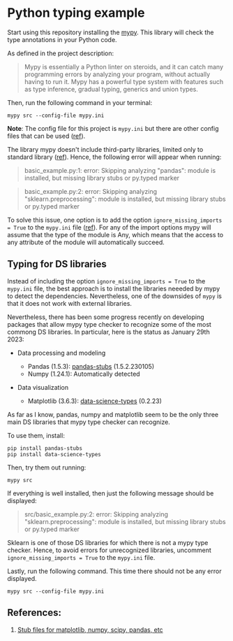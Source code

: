 # Python typing example

Start using this repository installing the [mypy](https://pypi.org/project/mypy/). This library will check the type annotations in your Python code.

As defined in the project description:
> Mypy is essentially a Python linter on steroids, and it can catch many programming errors by analyzing your program, without actually having to run it. Mypy has a powerful type system with features such as type inference, gradual typing, generics and union types.

Then, run the following command in your terminal:

```
mypy src --config-file mypy.ini
```

**Note**: The config file for this project is `mypy.ini` but there are other config files that can be used ([ref](https://mypy.readthedocs.io/en/stable/config_file.html)).

The library mypy doesn't include third-party libraries, limited only to standard library ([ref](ttps://stackoverflow.com/questions/72457638/why-isnt-mypy-seeing-types-from-typeshed)). Hence, the following error will appear when running:

> basic_example.py:1: error: Skipping analyzing "pandas": module is installed, but missing library stubs or py.typed marker

> basic_example.py:2: error: Skipping analyzing "sklearn.preprocessing": module is installed, but missing library stubs or py.typed marker

To solve this issue, one option is to add the option `ignore_missing_imports = True` to the `mypy.ini` file ([ref](https://mypy.readthedocs.io/en/stable/running_mypy.html#missing-imports)). For any of the import options mypy will assume that the type of the module is Any, which means that the access to any attribute of the module will automatically succeed.

## Typing for DS libraries

Instead of including the option `ignore_missing_imports = True` to the `mypy.ini` file, the best approach is to install the libraries neeeded by mypy to detect the dependencies. Nevertheless, one of the downsides of `mypy` is that it does not work with external libraries.

Nevertheless, there has been some progress recently on developing packages that allow mypy type checker to recognize some of the most commong DS libraries. In particular, here is the status as January 29th 2023:

- Data processing and modeling
    - Pandas (1.5.3): [pandas-stubs](https://pypi.org/project/pandas-stubs/) (1.5.2.230105)
    - Numpy (1.24.1): Automatically detected

- Data visualization
    - Matplotlib (3.6.3): [data-science-types](https://pypi.org/project/data-science-types/) (0.2.23)

As far as I know, pandas, numpy and matplotlib seem to be the only three main DS libraries that mypy type checker can recognize.

To use them, install:
```
pip install pandas-stubs
pip install data-science-types
```

Then, try them out running:
```
mypy src
```

If everything is well installed, then just the following message should be displayed:

> src/basic_example.py:2: error: Skipping analyzing "sklearn.preprocessing": module is installed, but missing library stubs or py.typed marker

Sklearn is one of those DS libraries for which there is not a mypy type checker. Hence, to avoid errors for unrecognized libraries, uncomment `ignore_missing_imports = True` to the `mypy.ini` file.

Lastly, run the following command. This time there should not be any error displayed.

```
mypy src --config-file mypy.ini
```


## References:

1. [Stub files for matplotlib, numpy, scipy, pandas, etc](https://stackoverflow.com/questions/60247157/how-can-i-get-stub-files-for-matplotlib-numpy-scipy-pandas-etc)

